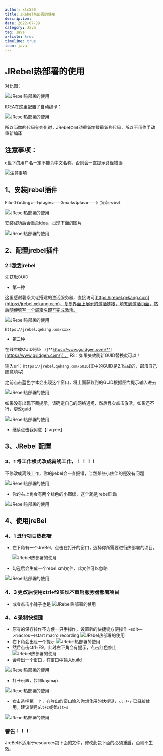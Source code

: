 ```yaml
---
author: xlc520
title: JRebel热部署的使用
description: 
date: 2022-07-09
category: Java
tag: Java
article: true
timeline: true
icon: java
---
```




# JRebel热部署的使用

对比图：

![JRebel热部署的使用](https://static.xlc520.tk/blogImage/feabc010fbd0a0467f3bcb155faede3b-16565707073351.png)

IDEA在这里配置了自动编译：

![JRebel热部署的使用](https://static.xlc520.tk/blogImage/c2dc072b4fb156f0ee8da0c3dd86abb5-16565707098543.png)

所以当你的代码有变化时，JRebel会自动重新加载最新的代码，所以不用你手动重新编译

## **注意事项：**

c盘下的用户名一定不能为中文名称，否则会一直提示路径错误

![注意事项](https://static.xlc520.tk/blogImage/20210318093831211.png)

## 1、安装jrebel插件

File–》Settings—》plugins----》marketplace----》搜索jrebel

![JRebel热部署的使用](https://static.xlc520.tk/blogImage/20210318095405727.png)

安装成功后会重启idea，出现下面的图片

![JRebel热部署的使用](https://static.xlc520.tk/blogImage/2021031809551542.png)

## 2、配置jrebel插件

### 2.1激活jrebel

先获取GUID

- 第一种

这里感谢薯条大佬搭建的激活服务器，直接访问[https://jrebel.qekang.com](https://jrebel.qekang.com)，复制界面上展示的激活链接，填充到激活页面，然后随便填写一个邮箱名即可完成激活。

![JRebel热部署的使用](https://static.xlc520.tk/blogImage/715c5a15e09cf6bf8bc357073a697464.png)

```
https://jrebel.qekang.com/xxxx
```


- 第二种

在线生成GUID地址 （[**https://www.guidgen.com/**](https://www.guidgen.com/)）， PS：如果失效刷新GUID替换就可以！

输入url：`https://jrebel.qekang.com/GUID`(其中的GUID是2.1生成的，邮箱自己随意填写)

之前点击蓝色字体会出现这个窗口，将上面获取到的GUID根据图片提示输入进去

![JRebel热部署的使用](https://static.xlc520.tk/blogImage/20210318094513359.png)

如果没有出现下面提示，请确定自己的网络通畅，然后再次点击激活，如果还不行，更改guid

![JRebel热部署的使用](https://static.xlc520.tk/blogImage/2021031809480460.png)

- 继续点击我同意【I agree】

## 3、JRebel 配置

### 3、1 将工作模式改成离线工作，！！！！

不修改成离线工作，你的jrebel会一直报错，当然某些小伙伴的是没有问题

![JRebel热部署的使用](https://static.xlc520.tk/blogImage/20210318100401836.png)

- 你的右上角会有两个绿色的小图标，这个就是jrebel启动

![JRebel热部署的使用](https://static.xlc520.tk/blogImage/20210318100852670.png)

## 4、使用jreBel

### 4、1 进行项目热部署

- 左下角有一个JreBel，点击在打开的窗口，选择你所需要进行热部署的项目。

  ![JRebel热部署的使用](https://static.xlc520.tk/blogImage/20210603103938126.png)

- 勾选后会生成一个rebel.xml文件，此文件可以忽略

![JRebel热部署的使用](https://static.xlc520.tk/blogImage/20210603104004373.png)

### 4、3 更改后使用ctrl+f9实现不重启服务器部署项目

- 或者点击小锤子也是
 ![JRebel热部署的使用](https://static.xlc520.tk/blogImage/20210603104217131.png)

### 4、4 录制快捷键

- 原有的保存操作不方便一只手操作，设置新的快捷键方便操作
  -edit—>macros—>start macro recording
  ![JRebel热部署的使用](https://static.xlc520.tk/blogImage/2021060310490611.png)
- 右下角会出现一个提示
  ![JRebel热部署的使用](https://static.xlc520.tk/blogImage/20210603104826766.png)
- 然后点击ctrl+F9，此时右下角会有提示，点击红色停止
  ![JRebel热部署的使用](https://static.xlc520.tk/blogImage/20210603105037206.png)
- 会弹出一个窗口，在窗口中输入build

![JRebel热部署的使用](https://static.xlc520.tk/blogImage/20210603105130362.png)

- 打开设置，找到kaymap

![JRebel热部署的使用](https://static.xlc520.tk/blogImage/20210603105243414.png)

- 右击选择第一个，在弹出的窗口输入你想使用的快捷键，`ctrl+s` 已经被使用，建议使用`alt+z`或者`alt+s`

![JRebel热部署的使用](https://static.xlc520.tk/blogImage/2021060310541226.png)

### 警告！！！

JreBel不适用于resources包下面的文件，修改此包下面的必须重启，否则不生效。
